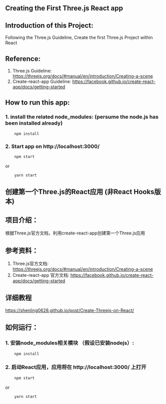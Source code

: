 Creating the First Three.js React app
--

## Introduction of this Project:
Following the Three.js Guideline, Create the first Three.js Project within React

## Reference:
1. Three.js Guideline: https://threejs.org/docs/#manual/en/introduction/Creating-a-scene
2. Create-react-app Guideline: https://facebook.github.io/create-react-app/docs/getting-started 

## How to run this app:

### 1. install the related node_modules: (persume the node.js has been installed already)
```
    npm install
```

### 2. Start app on http://localhost:3000/
```
    npm start
```
  or
```
    yarn start
```

创建第一个Three.js的React应用 (非React Hooks版本)
--

## 项目介绍：
根据Three.js官方文档，利用create-react-app创建第一个Three.js应用

## 参考资料：
1. Three.js官方文档: https://threejs.org/docs/#manual/en/introduction/Creating-a-scene
2. Create-react-app 官方文档: https://facebook.github.io/create-react-app/docs/getting-started 

## 详细教程
https://shenling0628.github.io/post/Create-Threejs-on-React/ 

## 如何运行：

### 1. 安装node_modules相关模块 （假设已安装nodejs）:
```
    npm install
```

### 2. 启动React应用，应用将在 http://localhost:3000/ 上打开
```
    npm start
```
  or
```
    yarn start
```
